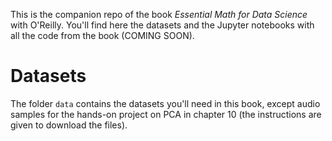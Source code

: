 This is the companion repo of the book *Essential Math for Data Science* with O'Reilly. You'll find here the datasets and the Jupyter notebooks with all the code from the book (COMING SOON).

# Datasets

The folder `data` contains the datasets you'll need in this book, except audio samples for the hands-on project on PCA in chapter 10 (the instructions are given to download the files).

